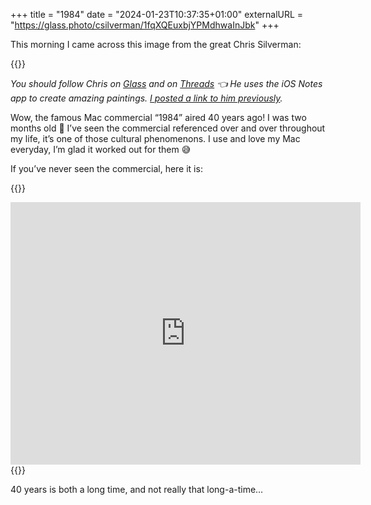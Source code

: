 +++
title = "1984"
date = "2024-01-23T10:37:35+01:00"
externalURL = "https://glass.photo/csilverman/1fqXQEuxbjYPMdhwaInJbk"
+++

This morning I came across this image from the great Chris Silverman:

{{<fig
  src="photo@2x.jpeg"
  alt="Painting by Chris Silverman representing the famous Mac commercial: 1984"
  link="https://glass.photo/csilverman/1fqXQEuxbjYPMdhwaInJbk"
  />}}

_You should follow Chris on [Glass][] and on [Threads][] 👈 He uses the iOS Notes app to create amazing paintings. [I posted a link to him previously](/posts/links/notes-art)._

[Glass]: https://glass.photo/csilverman
[Threads]: https://www.threads.net/@csilverman

Wow, the famous Mac commercial “1984” aired 40 years ago! I was two months old 😬 I’ve seen the commercial referenced over and over throughout my life, it’s one of those cultural phenomenons. I use and love my Mac everyday, I’m glad it worked out for them 😅

If you’ve never seen the commercial, here it is:

{{<raw>}}
<iframe width="560" height="420" src="https://www.youtube-nocookie.com/embed/VtvjbmoDx-I" frameborder="0" allow="accelerometer; autoplay; encrypted-media; gyroscope; picture-in-picture" allowfullscreen></iframe>
{{</raw>}}

40 years is both a long time, and not really that long-a-time…

